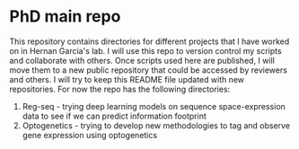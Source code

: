 # PhD main repo

This repository contains directories for different projects that I have worked on in Hernan Garcia's lab. I will use this repo to version control my scripts and collaborate with others. Once scripts used here are published, I will move them to a new public repository that could be accessed by reviewers and others. I will try to keep this README file updated with new repositories. For now the repo has the following directories: 

1. Reg-seq - trying deep learning models on sequence space-expression data to see if we can predict information footprint 
2. Optogenetics - trying to develop new methodologies to tag and observe gene expression using optogenetics 

